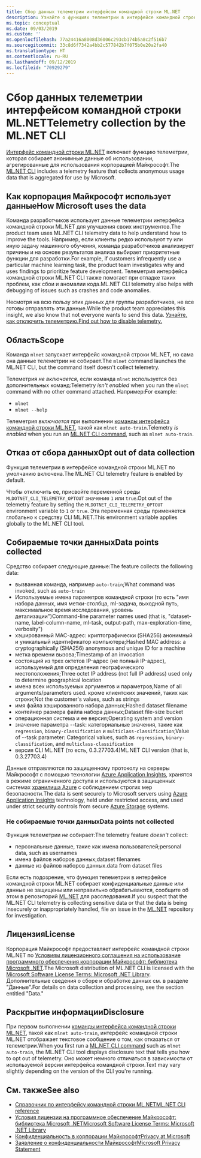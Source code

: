 ```yaml
---
title: Сбор данных телеметрии интерфейсом командной строки ML.NET
description: Узнайте о функциях телеметрии в интерфейсе командной строки CLI ML.NET, собирающих сведения об использовании для анализа, а также о собираемых данных и способе отключения этих функций. Также см. ссылки на лицензионное соглашение .NET и информацию о соответствии GDPR корпорации Майкрософт.
ms.topic: conceptual
ms.date: 09/03/2019
ms.custom: ''
ms.openlocfilehash: 77a24416a8008d36006c293cb174b5a8c2f516b7
ms.sourcegitcommit: 33c8d6f7342a4bb2c577842b7f075b0e20a2fa40
ms.translationtype: HT
ms.contentlocale: ru-RU
ms.lasthandoff: 09/12/2019
ms.locfileid: "70929279"
---
```

# <a name="telemetry-collection-by-the-mlnet-cli"></a><span data-ttu-id="10e03-104">Сбор данных телеметрии интерфейсом командной строки ML.NET</span><span class="sxs-lookup"><span data-stu-id="10e03-104">Telemetry collection by the ML.NET CLI</span></span>

<span data-ttu-id="10e03-105">[Интерфейс командной строки ML.NET](https://aka.ms/mlnet-cli) включает функцию телеметрии, которая собирает анонимные данные об использовании, агрегированные для использования корпорацией Майкрософт.</span><span class="sxs-lookup"><span data-stu-id="10e03-105">The [ML.NET CLI](https://aka.ms/mlnet-cli) includes a telemetry feature that collects anonymous usage data that is aggregated for use by Microsoft.</span></span>

## <a name="how-microsoft-uses-the-data"></a><span data-ttu-id="10e03-106">Как корпорация Майкрософт использует данные</span><span class="sxs-lookup"><span data-stu-id="10e03-106">How Microsoft uses the data</span></span>

<span data-ttu-id="10e03-107">Команда разработчиков использует данные телеметрии интерфейса командной строки ML.NET для улучшения своих инструментов.</span><span class="sxs-lookup"><span data-stu-id="10e03-107">The product team uses ML.NET CLI telemetry data to help understand how to improve the tools.</span></span> <span data-ttu-id="10e03-108">Например, если клиенты редко используют ту или иную задачу машинного обучения, команда разработчиков анализирует причины и на основе результатов анализа выбирает приоритетные функции для разработки.</span><span class="sxs-lookup"><span data-stu-id="10e03-108">For example, if customers infrequently use a particular machine learning task, the product team investigates why and uses findings to prioritize feature development.</span></span> <span data-ttu-id="10e03-109">Телеметрия интерфейса командной строки ML.NET CLI также помогает при отладке таких проблем, как сбои и аномалии кода.</span><span class="sxs-lookup"><span data-stu-id="10e03-109">ML.NET CLI telemetry also helps with debugging of issues such as crashes and code anomalies.</span></span> 

<span data-ttu-id="10e03-110">Несмотря на всю пользу этих данных для группы разработчиков, не все готовы отправлять эти данные.</span><span class="sxs-lookup"><span data-stu-id="10e03-110">While the product team appreciates this insight, we also know that not everyone wants to send this data.</span></span> [<span data-ttu-id="10e03-111">Узнайте, как отключить телеметрию.</span><span class="sxs-lookup"><span data-stu-id="10e03-111">Find out how to disable telemetry.</span></span>](#opt-out-of-data-collection)

## <a name="scope"></a><span data-ttu-id="10e03-112">Область</span><span class="sxs-lookup"><span data-stu-id="10e03-112">Scope</span></span>

<span data-ttu-id="10e03-113">Команда `mlnet` запускает интерфейс командной строки ML.NET, но сама она данные телеметрии не собирает.</span><span class="sxs-lookup"><span data-stu-id="10e03-113">The `mlnet` command launches the ML.NET CLI, but the command itself doesn't collect telemetry.</span></span>

<span data-ttu-id="10e03-114">Телеметрия *не включается*, если команда `mlnet` используется без дополнительных команд:</span><span class="sxs-lookup"><span data-stu-id="10e03-114">Telemetry *isn't enabled* when you run the `mlnet` command with no other command attached.</span></span> <span data-ttu-id="10e03-115">Например:</span><span class="sxs-lookup"><span data-stu-id="10e03-115">For example:</span></span>

- `mlnet`
- `mlnet --help`

<span data-ttu-id="10e03-116">Телеметрия *включается* при выполнении [команды интерфейса командной строки ML.NET](../reference/ml-net-cli-reference.md), такой как `mlnet auto-train`.</span><span class="sxs-lookup"><span data-stu-id="10e03-116">Telemetry *is enabled* when you run an [ML.NET CLI command](../reference/ml-net-cli-reference.md), such as `mlnet auto-train`.</span></span>

## <a name="opt-out-of-data-collection"></a><span data-ttu-id="10e03-117">Отказ от сбора данных</span><span class="sxs-lookup"><span data-stu-id="10e03-117">Opt out of data collection</span></span>

<span data-ttu-id="10e03-118">Функция телеметрии в интерфейсе командной строки ML.NET по умолчанию включена.</span><span class="sxs-lookup"><span data-stu-id="10e03-118">The ML.NET CLI telemetry feature is enabled by default.</span></span>

<span data-ttu-id="10e03-119">Чтобы отключить ее, присвойте переменной среды `MLDOTNET_CLI_TELEMETRY_OPTOUT` значение `1` или `true`.</span><span class="sxs-lookup"><span data-stu-id="10e03-119">Opt out of the telemetry feature by setting the `MLDOTNET_CLI_TELEMETRY_OPTOUT` environment variable to `1` or `true`.</span></span> <span data-ttu-id="10e03-120">Эта переменная среды применяется глобально к средству CLI ML.NET.</span><span class="sxs-lookup"><span data-stu-id="10e03-120">This environment variable applies globally to the ML.NET CLI tool.</span></span>

## <a name="data-points-collected"></a><span data-ttu-id="10e03-121">Собираемые точки данных</span><span class="sxs-lookup"><span data-stu-id="10e03-121">Data points collected</span></span>

<span data-ttu-id="10e03-122">Средство собирает следующие данные:</span><span class="sxs-lookup"><span data-stu-id="10e03-122">The feature collects the following data:</span></span>

- <span data-ttu-id="10e03-123">вызванная команда, например `auto-train`;</span><span class="sxs-lookup"><span data-stu-id="10e03-123">What command was invoked, such as `auto-train`</span></span>
- <span data-ttu-id="10e03-124">Используемые имена параметров командной строки (то есть "имя набора данных, имя метки-столбца, ml-задача, выходной путь, максимальное время исследования, уровень детализации")</span><span class="sxs-lookup"><span data-stu-id="10e03-124">Command-line parameter names used (that is, "dataset-name, label-column-name, ml-task, output-path, max-exploration-time, verbosity")</span></span>
- <span data-ttu-id="10e03-125">хэшированный MAC-адрес: криптографически (SHA256) анонимный и уникальный идентификатор компьютера;</span><span class="sxs-lookup"><span data-stu-id="10e03-125">Hashed MAC address: a cryptographically (SHA256) anonymous and unique ID for a machine</span></span>
- <span data-ttu-id="10e03-126">метка времени вызова;</span><span class="sxs-lookup"><span data-stu-id="10e03-126">Timestamp of an invocation</span></span>
- <span data-ttu-id="10e03-127">состоящий из трех октетов IP-адрес (не полный IP-адрес), используемый для определения географического местоположения;</span><span class="sxs-lookup"><span data-stu-id="10e03-127">Three octet IP address (not full IP address) used only to determine geographical location</span></span>
- <span data-ttu-id="10e03-128">имена всех используемых аргументов и параметров,</span><span class="sxs-lookup"><span data-stu-id="10e03-128">Name of all arguments/parameters used.</span></span> <span data-ttu-id="10e03-129">кроме клиентских значений, таких как строки;</span><span class="sxs-lookup"><span data-stu-id="10e03-129">Not the customer's values, such as strings</span></span>
- <span data-ttu-id="10e03-130">имя файла хэшированного набора данных;</span><span class="sxs-lookup"><span data-stu-id="10e03-130">Hashed dataset filename</span></span>
- <span data-ttu-id="10e03-131">контейнер размера файла набора данных;</span><span class="sxs-lookup"><span data-stu-id="10e03-131">Dataset file-size bucket</span></span>
- <span data-ttu-id="10e03-132">операционная система и ее версия;</span><span class="sxs-lookup"><span data-stu-id="10e03-132">Operating system and version</span></span>
- <span data-ttu-id="10e03-133">значение параметра --task: категориальные значения, такие как `regression`, `binary-classification` и `multiclass-classification`;</span><span class="sxs-lookup"><span data-stu-id="10e03-133">Value of --task parameter: Categorical values, such as `regression`, `binary-classification`, and `multiclass-classification`</span></span>
- <span data-ttu-id="10e03-134">версия CLI ML.NET (то есть, 0.3.27703.4)</span><span class="sxs-lookup"><span data-stu-id="10e03-134">ML.NET CLI version (that is, 0.3.27703.4)</span></span>

<span data-ttu-id="10e03-135">Данные отправляются по защищенному протоколу на серверы Майкрософт с помощью технологии [Azure Application Insights](https://azure.microsoft.com/services/application-insights/), хранятся в режиме ограниченного доступа и используются в защищенных системах [хранилища Azure](https://azure.microsoft.com/services/storage/) с соблюдением строгих мер безопасности.</span><span class="sxs-lookup"><span data-stu-id="10e03-135">The data is sent securely to Microsoft servers using [Azure Application Insights](https://azure.microsoft.com/services/application-insights/) technology, held under restricted access, and used under strict security controls from secure [Azure Storage](https://azure.microsoft.com/services/storage/) systems.</span></span>

### <a name="data-points-not-collected"></a><span data-ttu-id="10e03-136">Не собираемые точки данных</span><span class="sxs-lookup"><span data-stu-id="10e03-136">Data points not collected</span></span>
<span data-ttu-id="10e03-137">Функция телеметрии *не* собирает:</span><span class="sxs-lookup"><span data-stu-id="10e03-137">The telemetry feature *doesn't* collect:</span></span>

- <span data-ttu-id="10e03-138">персональные данные, такие как имена пользователей;</span><span class="sxs-lookup"><span data-stu-id="10e03-138">personal data, such as usernames</span></span>
- <span data-ttu-id="10e03-139">имена файлов наборов данных;</span><span class="sxs-lookup"><span data-stu-id="10e03-139">dataset filenames</span></span>
- <span data-ttu-id="10e03-140">данные из файлов наборов данных.</span><span class="sxs-lookup"><span data-stu-id="10e03-140">data from dataset files</span></span>

<span data-ttu-id="10e03-141">Если есть подозрение, что функция телеметрии в интерфейсе командной строки ML.NET собирает конфиденциальные данные или данные не защищены или неправильно обрабатываются, сообщите об этом в репозиторий [ML.NET](https://github.com/dotnet/machinelearning) для расследования.</span><span class="sxs-lookup"><span data-stu-id="10e03-141">If you suspect that the ML.NET CLI telemetry is collecting sensitive data or that the data is being insecurely or inappropriately handled, file an issue in the [ML.NET](https://github.com/dotnet/machinelearning) repository for investigation.</span></span>

## <a name="license"></a><span data-ttu-id="10e03-142">Лицензия</span><span class="sxs-lookup"><span data-stu-id="10e03-142">License</span></span>

<span data-ttu-id="10e03-143">Корпорация Майкрософт предоставляет интерфейс командной строки ML.NET по [Условиям лицензионного соглашения на использование программного обеспечения корпорации Майкрософт: библиотека Microsoft .NET](https://aka.ms/dotnet-core-eula).</span><span class="sxs-lookup"><span data-stu-id="10e03-143">The Microsoft distribution of ML.NET CLI is licensed with the [Microsoft Software License Terms: Microsoft .NET Library](https://aka.ms/dotnet-core-eula).</span></span> <span data-ttu-id="10e03-144">Дополнительные сведения о сборе и обработке данных см. в разделе "Данные".</span><span class="sxs-lookup"><span data-stu-id="10e03-144">For details on data collection and processing, see the section entitled "Data."</span></span>

## <a name="disclosure"></a><span data-ttu-id="10e03-145">Раскрытие информации</span><span class="sxs-lookup"><span data-stu-id="10e03-145">Disclosure</span></span>

<span data-ttu-id="10e03-146">При первом выполнении [команды интерфейса командной строки ML.NET](../reference/ml-net-cli-reference.md), такой как `mlnet auto-train`, интерфейс командной строки ML.NET отображает текстовое сообщение о том, как отказаться от телеметрии.</span><span class="sxs-lookup"><span data-stu-id="10e03-146">When you first run a [ML.NET CLI command](../reference/ml-net-cli-reference.md) such as `mlnet auto-train`, the ML.NET CLI tool displays disclosure text that tells you how to opt out of telemetry.</span></span> <span data-ttu-id="10e03-147">Оно может немного отличаться в зависимости от используемой версии интерфейса командной строки.</span><span class="sxs-lookup"><span data-stu-id="10e03-147">Text may vary slightly depending on the version of the CLI you're running.</span></span>

## <a name="see-also"></a><span data-ttu-id="10e03-148">См. также</span><span class="sxs-lookup"><span data-stu-id="10e03-148">See also</span></span>

- [<span data-ttu-id="10e03-149">Справочник по интерфейсу командной строки ML.NET</span><span class="sxs-lookup"><span data-stu-id="10e03-149">ML.NET CLI reference</span></span>](../reference/ml-net-cli-reference.md)
- [<span data-ttu-id="10e03-150">Условия лицензии на программное обеспечение Майкрософт: библиотека Microsoft .NET</span><span class="sxs-lookup"><span data-stu-id="10e03-150">Microsoft Software License Terms: Microsoft .NET Library</span></span>](https://aka.ms/dotnet-core-eula)
- [<span data-ttu-id="10e03-151">Конфиденциальность в корпорации Майкрософт</span><span class="sxs-lookup"><span data-stu-id="10e03-151">Privacy at Microsoft</span></span>](https://www.microsoft.com/trustcenter/privacy/)
- [<span data-ttu-id="10e03-152">Заявление о конфиденциальности Майкрософт</span><span class="sxs-lookup"><span data-stu-id="10e03-152">Microsoft Privacy Statement</span></span>](https://privacy.microsoft.com/privacystatement)
